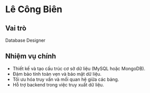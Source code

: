 # Lê Công Biên

## Vai trò
Database Designer

## Nhiệm vụ chính
- Thiết kế và tạo cấu trúc cơ sở dữ liệu (MySQL hoặc MongoDB).
- Đảm bảo tính toàn vẹn và bảo mật dữ liệu.
- Tối ưu hóa truy vấn và mối quan hệ giữa các bảng.
- Hỗ trợ backend trong việc truy xuất dữ liệu.

